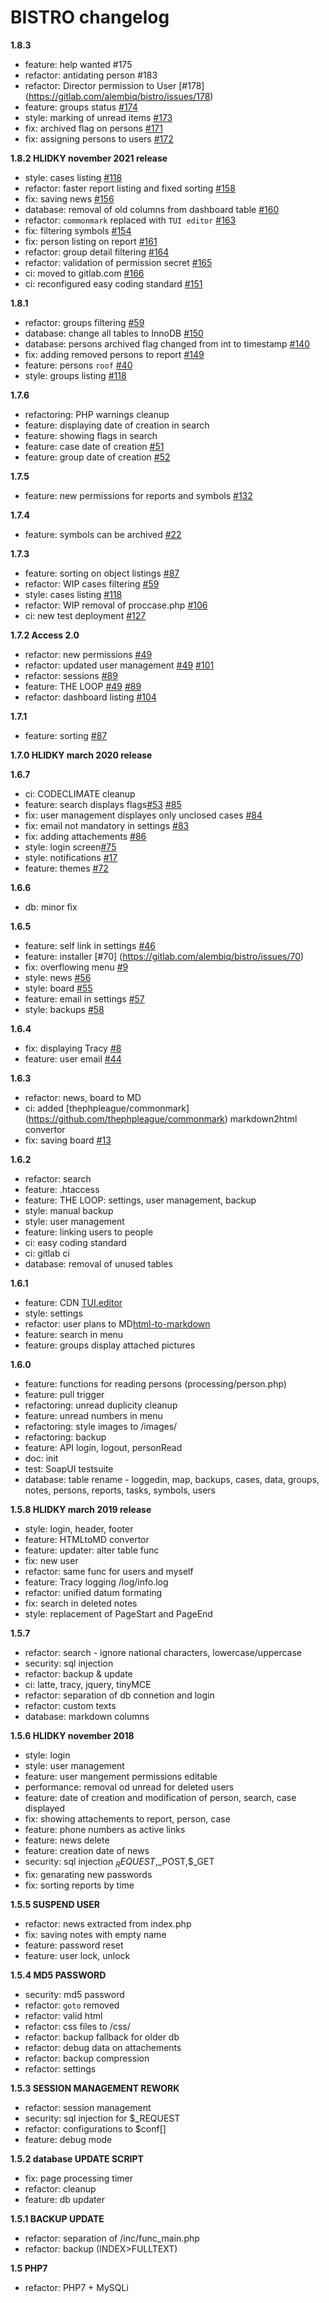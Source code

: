 # BISTRO changelog


<!--
git log --no-merges 1.5.. | unexpand -a | sed -e 's/\s\s*$$//' | head -n 2070 | grep -v "Date\|commit\|Author\|typo\|.gitlab-ci.yml\|.codeclimate.yml" | sed -r '/^\s*$/d' | uniq

https://github.com/orhun/git-cliff
git-cliff 0e4e3abba94636c210fde5e7d02089298589f26d..HEAD --output CHANGELOG.md

  -->

**1.8.3**
- feature: help wanted #175
- refactor: antidating person #183
- refactor: Director permission to User [#178] (https://gitlab.com/alembiq/bistro/issues/178)
- feature: groups status [#174](https://gitlab.com/alembiq/bistro/issues/175)
- style: marking of unread items [#173](https://gitlab.com/alembiq/bistro/issues/173)
- fix: archived flag on persons [#171](https://gitlab.com/alembiq/bistro/issues/171)
- fix: assigning persons to users [#172](https://gitlab.com/alembiq/bistro/issues/172)

**1.8.2 HLIDKY november 2021 release**
- style: cases listing [#118](https://gitlab.com/alembiq/bistro/issues/118)
- refactor: faster report listing and fixed sorting [#158](https://gitlab.com/alembiq/bistro/issues/158)
- fix: saving news [#156](https://gitlab.com/alembiq/bistro/issues/156)
- database: removal of old columns from dashboard table [#160](https://gitlab.com/alembiq/bistro/issues/160)
- refactor: `commonmark` replaced with `TUI editor` [#163](https://gitlab.com/alembiq/bistro/issues/163)
- fix: filtering symbols [#154](https://gitlab.com/alembiq/bistro/issues/154)
- fix: person listing on report [#161](https://gitlab.com/alembiq/bistro/issues/161)
- refactor: group detail filtering [#164](https://gitlab.com/alembiq/bistro/issues/164)
- refactor: validation of permission secret [#165](https://gitlab.com/alembiq/bistro/issues/165)
- ci: moved to gitlab.com [#166](https://gitlab.com/alembiq/bistro/issues/166)
- ci: reconfigured easy coding standard [#151](https://gitlab.com/alembiq/bistro/issues/151)

**1.8.1**
- refactor: groups filtering [#59](https://gitlab.com/alembiq/bistro/issues/59)
- database: change all tables to InnoDB [#150](https://gitlab.com/alembiq/bistro/issues/150)
- database: persons archived flag changed from int to timestamp [#140](https://gitlab.com/alembiq/bistro/issues/140)
- fix: adding removed persons to report [#149](https://gitlab.com/alembiq/bistro/issues/149)
- feature: persons `roof` [#40](https://gitlab.com/alembiq/bistro/issues/40)
- style: groups listing [#118](https://gitlab.com/alembiq/bistro/issues/117)

**1.7.6**
- refactoring: PHP warnings cleanup
- feature: displaying date of creation in search
- feature: showing flags in search
- feature: case date of creation [#51](https://gitlab.com/alembiq/bistro/issues/51)
- feature: group date of creation [#52](https://gitlab.com/alembiq/bistro/issues/52)

**1.7.5**
- feature: new permissions for reports and symbols [#132](https://gitlab.com/alembiq/bistro/issues/132)

**1.7.4**
- feature: symbols can be archived [#22](https://gitlab.com/alembiq/bistro/issues/22)

**1.7.3**
- feature: sorting on object listings [#87](https://gitlab.com/alembiq/bistro/issues/87)
- refactor: WIP cases filtering [#59](https://gitlab.com/alembiq/bistro/issues/59)
- style: cases listing [#118](https://gitlab.com/alembiq/bistro/issues/118)
- refactor: WIP removal of proccase.php [#106](https://gitlab.com/alembiq/bistro/issues/106)
- ci: new test deployment [#127](https://gitlab.com/alembiq/bistro/issues/127)

**1.7.2 Access 2.0**
- refactor: new permissions [#49](https://gitlab.com/alembiq/bistro/issues/49)
- refactor: updated user management [#49](https://gitlab.com/alembiq/bistro/issues/49) [#101](https://gitlab.com/alembiq/bistro/issues/101)
- refactor: sessions [#89](https://gitlab.com/alembiq/bistro/issues/89)
- feature: THE LOOP [#49](https://gitlab.com/alembiq/bistro/issues/49) [#89](https://gitlab.com/alembiq/bistro/issues/89)
- refactor: dashboard listing [#104](https://gitlab.com/alembiq/bistro/issues/104)

**1.7.1**
- feature: sorting [#87](https://gitlab.com/alembiq/bistro/issues/87)

**1.7.0 HLIDKY march 2020 release**

**1.6.7**
- ci: CODECLIMATE cleanup
- feature: search displays flags[#53](https://gitlab.com/alembiq/bistro/issues/53) [#85](https://gitlab.com/alembiq/bistro/issues/85)
- fix: user management displayes only unclosed cases [#84](https://gitlab.com/alembiq/bistro/issues/84)
- fix: email not mandatory in settings [#83](https://gitlab.com/alembiq/bistro/issues/83)
- fix: adding attachements [#86](https://gitlab.com/alembiq/bistro/issues/86)
- style: login screen[#75](https://gitlab.com/alembiq/bistro/issues/75)
- style: notifications [#17](https://gitlab.com/alembiq/bistro/issues/17)
- feature: themes [#72](https://gitlab.com/alembiq/bistro/issues/72)

**1.6.6**
- db: minor fix

**1.6.5**
- feature: self link in settings [#46](https://gitlab.com/alembiq/bistro/issues/46)
- feature: installer [#70] (https://gitlab.com/alembiq/bistro/issues/70)
- fix: overflowing menu [#9](https://gitlab.com/alembiq/bistro/issues/9)
- style: news [#56](https://gitlab.com/alembiq/bistro/issues/56)
- style: board [#55](https://gitlab.com/alembiq/bistro/issues/55)
- feature: email in settings [#57](https://gitlab.com/alembiq/bistro/issues/57)
- style: backups [#58](https://gitlab.com/alembiq/bistro/issues/58)

**1.6.4**
- fix: displaying Tracy [#8](https://gitlab.com/alembiq/bistro/issues/8)
- feature: user email [#44](https://gitlab.com/alembiq/bistro/issues/44)

**1.6.3**
- refactor: news, board to MD
- ci: added [thephpleague/commonmark] (https://github.com/thephpleague/commonmark) markdown2html convertor
- fix: saving board [#13](https://gitlab.com/alembiq/bistro/issues/13)

**1.6.2**
- refactor: search
- feature: .htaccess
- feature: THE LOOP: settings, user management, backup
- style: manual backup
- style: user management
- feature: linking users to people
- ci: easy coding standard
- ci: gitlab ci
- database: removal of unused tables

**1.6.1**
- feature: CDN [TUI.editor](https://github.com/nhn/tui.editor)
- style: settings
- refactor: user plans to MD[html-to-markdown](https://github.com/thephpleague/html-to-markdown)
- feature: search in menu
- feature: groups display attached pictures

**1.6.0**
- feature: functions for reading persons  (processing/person.php)
- feature: pull trigger
- refactoring: unread duplicity cleanup
- feature: unread numbers in menu
- refactoring: style images to /images/
- refactoring: backup
- feature: API login, logout, personRead
- doc: init
- test: SoapUI testsuite
- database: table rename - loggedin, map, backups, cases, data, groups, notes, persons, reports, tasks, symbols, users

**1.5.8 HLIDKY march 2019 release**
- style: login, header, footer
- feature: HTMLtoMD convertor
- feature: updater: alter table func
- fix: new user
- refactor: same func for users and myself
- feature: Tracy logging /log/info.log
- refactor: unified datum formating
- fix: search in deleted notes
- style: replacement of PageStart and PageEnd

**1.5.7**
- refactor: search - ignore national characters, lowercase/uppercase
- security: sql injection
- refactor: backup & update
- ci: latte, tracy, jquery, tinyMCE
- refactor: separation of db connetion and login
- refactor: custom texts
- database: markdown columns

**1.5.6 HLIDKY november 2018**
- style: login
- style: user management
- feature: user mangement permissions editable
- performance: removal od unread for deleted users
- feature: date of creation and modification of person, search, case displayed
- fix: showing attachements to report, person, case
- feature: phone numbers as active links
- feature: news delete
- feature: creation date of news
- security: sql injection $_REQUEST,$_POST,$_GET
- fix: genarating new passwords
- fix: sorting reports by time

**1.5.5 SUSPEND USER**
- refactor: news extracted from index.php
- fix: saving notes with empty name
- feature: password reset
- feature: user lock, unlock

**1.5.4 MD5 PASSWORD**
- security: md5 password
- refactor: `goto` removed
- refactor: valid html
- refactor: css files to /css/
- refactor: backup fallback for older db
- refactor: debug data on attachements
- refactor: backup compression
- refactor: settings

**1.5.3 SESSION MANAGEMENT REWORK**
- refactor: session management
- security: sql injection for $_REQUEST
- refactor: configurations to $conf[]
- feature: debug mode

**1.5.2 database UPDATE SCRIPT**
- fix: page processing timer
- refactor: <head /> cleanup
- feature: db updater

**1.5.1 BACKUP UPDATE**
- refactor: separation of /inc/func_main.php
- refactor: backup (INDEX>FULLTEXT)

**1.5 PHP7**
- refactor: PHP7 + MySQLi
